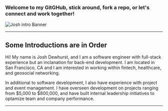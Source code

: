 ### Welcome to my GitGHub, stick around, fork a repo, or let's connect and work together!
![Josh intro Banner](https://user-images.githubusercontent.com/108956371/201224288-ae9d51e4-f5c5-41a5-9829-1f2c0cae7667.png)

___

## Some Introductions are in Order

Hi! My name is Josh Dewhurst, and I am a software engineer with full-stack experience but an inclanation for back-end development. I am located in San Francisco, CA and I am interested in working within fintech, healthcare, and geosocial networking.

In additional to software development, I also have experience with project and event management. I have overseen development on projects ranging from $5,000 to $800,000, and have built internal leadership initiatives to optamize team and company performance.

___
